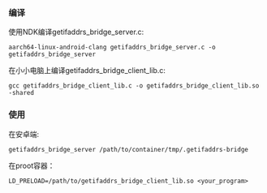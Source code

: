 ### 编译

使用NDK编译getifaddrs_bridge_server.c:

`aarch64-linux-android-clang getifaddrs_bridge_server.c -o getifaddrs_bridge_server`

在小小电脑上编译getifaddrs_bridge_client_lib.c:

`gcc getifaddrs_bridge_client_lib.c -o getifaddrs_bridge_client_lib.so -shared`

### 使用

在安卓端:

`getifaddrs_bridge_server /path/to/container/tmp/.getifaddrs-bridge`

在proot容器：

`LD_PRELOAD=/path/to/getifaddrs_bridge_client_lib.so <your_program>`